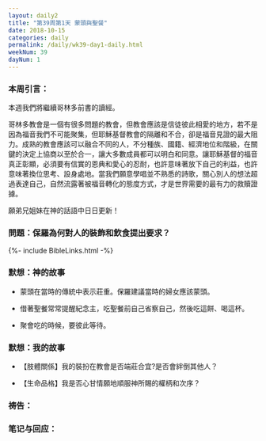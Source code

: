 ```yaml
---
layout: daily2
title: "第39周第1天 蒙頭與聖餐"
date: 2018-10-15
categories: daily
permalink: /daily/wk39-day1-daily.html
weekNum: 39
dayNum: 1
---
```


### 本周引言：
本週我們將繼續哥林多前書的讀經。

哥林多教會是一個有很多問題的教會，但教會應該是信徒彼此相愛的地方，若不是因為福音我們不可能聚集，但耶穌基督教會的隔離和不合，卻是福音見證的最大阻力。成熟的教會應該可以融合不同的人，不分種族、國籍、經濟地位和階級，在關鍵的決定上協商以至於合一，讓大多數成員都可以明白和同意。讓耶穌基督的福音真正彰顯，必須要有信實的恩典和愛心的忍耐，也許意味著放下自己的利益，也許意味著換位思考、設身處地。當我們願意學唱並不熟悉的詩歌，關心別人的想法超過表達自己，自然流露著被福音轉化的態度方式，才是世界需要的最有力的救贖證據。

願弟兄姐妹在神的話語中日日更新！

### 問題：保羅為何對人的裝飾和飲食提出要求？

{%- include BibleLinks.html -%}

### 默想：神的故事 
+ 蒙頭在當時的傳統中表示莊重。保羅建議當時的婦女應該蒙頭。

+ 借著聖餐常常提醒紀念主，吃聖餐前自己省察自己，然後吃這餅、喝這杯。

+ 聚會吃的時候，要彼此等待。

### 默想：我的故事
+ 【肢體關係】我的裝扮在教會是否端莊合宜?是否會絆倒其他人？

+ 【生命品格】我是否心甘情願地順服神所賜的權柄和次序？

### 祷告：

### 笔记与回应：
